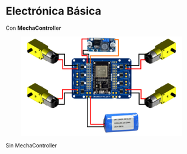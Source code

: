 # Electrónica Básica

Con **MechaController**

<figure><img src="../../.gitbook/assets/Control system - MechaController.png" alt=""><figcaption></figcaption></figure>

Sin MechaController&#x20;

